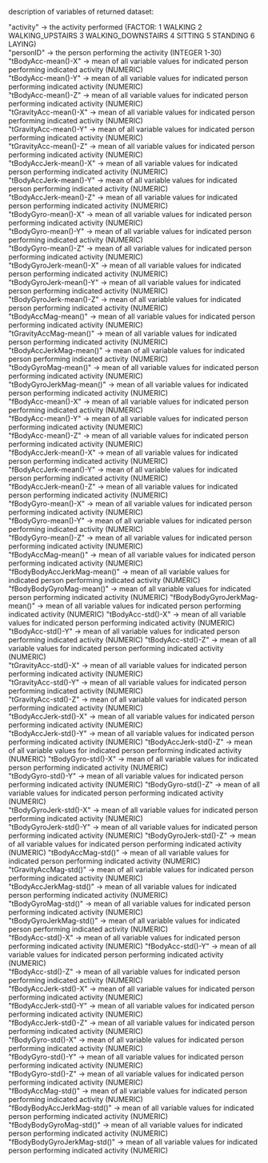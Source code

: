 description of variables of returned dataset:

"activity" -> the activity performed (FACTOR: 1 WALKING 2 WALKING_UPSTAIRS 3 WALKING_DOWNSTAIRS 4 SITTING 5 STANDING 6 LAYING)  
"personID" -> the person performing the activity (INTEGER 1-30)                   
"tBodyAcc-mean()-X" -> mean of all variable values for indicated person performing indicated activity (NUMERIC)          
"tBodyAcc-mean()-Y" -> mean of all variable values for indicated person performing indicated activity (NUMERIC)           
"tBodyAcc-mean()-Z" -> mean of all variable values for indicated person performing indicated activity (NUMERIC)          
"tGravityAcc-mean()-X" -> mean of all variable values for indicated person performing indicated activity (NUMERIC)       
"tGravityAcc-mean()-Y" -> mean of all variable values for indicated person performing indicated activity (NUMERIC)        
"tGravityAcc-mean()-Z" -> mean of all variable values for indicated person performing indicated activity (NUMERIC)        
"tBodyAccJerk-mean()-X" -> mean of all variable values for indicated person performing indicated activity (NUMERIC)      
"tBodyAccJerk-mean()-Y" -> mean of all variable values for indicated person performing indicated activity (NUMERIC)       
"tBodyAccJerk-mean()-Z" -> mean of all variable values for indicated person performing indicated activity (NUMERIC)       
"tBodyGyro-mean()-X" -> mean of all variable values for indicated person performing indicated activity (NUMERIC)         
"tBodyGyro-mean()-Y" -> mean of all variable values for indicated person performing indicated activity (NUMERIC)          
"tBodyGyro-mean()-Z" -> mean of all variable values for indicated person performing indicated activity (NUMERIC)          
"tBodyGyroJerk-mean()-X" -> mean of all variable values for indicated person performing indicated activity (NUMERIC)     
"tBodyGyroJerk-mean()-Y" -> mean of all variable values for indicated person performing indicated activity (NUMERIC)      
"tBodyGyroJerk-mean()-Z" -> mean of all variable values for indicated person performing indicated activity (NUMERIC)      
"tBodyAccMag-mean()" -> mean of all variable values for indicated person performing indicated activity (NUMERIC)         
"tGravityAccMag-mean()" -> mean of all variable values for indicated person performing indicated activity (NUMERIC)       
"tBodyAccJerkMag-mean()" -> mean of all variable values for indicated person performing indicated activity (NUMERIC)      
"tBodyGyroMag-mean()" -> mean of all variable values for indicated person performing indicated activity (NUMERIC)        
"tBodyGyroJerkMag-mean()" -> mean of all variable values for indicated person performing indicated activity (NUMERIC)     
"fBodyAcc-mean()-X" -> mean of all variable values for indicated person performing indicated activity (NUMERIC)           
"fBodyAcc-mean()-Y" -> mean of all variable values for indicated person performing indicated activity (NUMERIC)          
"fBodyAcc-mean()-Z" -> mean of all variable values for indicated person performing indicated activity (NUMERIC)           
"fBodyAccJerk-mean()-X" -> mean of all variable values for indicated person performing indicated activity (NUMERIC)       
"fBodyAccJerk-mean()-Y" -> mean of all variable values for indicated person performing indicated activity (NUMERIC)      
"fBodyAccJerk-mean()-Z" -> mean of all variable values for indicated person performing indicated activity (NUMERIC)       
"fBodyGyro-mean()-X" -> mean of all variable values for indicated person performing indicated activity (NUMERIC)          
"fBodyGyro-mean()-Y" -> mean of all variable values for indicated person performing indicated activity (NUMERIC)         
"fBodyGyro-mean()-Z" -> mean of all variable values for indicated person performing indicated activity (NUMERIC)          
"fBodyAccMag-mean()" -> mean of all variable values for indicated person performing indicated activity (NUMERIC)          
"fBodyBodyAccJerkMag-mean()" -> mean of all variable values for indicated person performing indicated activity (NUMERIC) 
"fBodyBodyGyroMag-mean()" -> mean of all variable values for indicated person performing indicated activity (NUMERIC) 
"fBodyBodyGyroJerkMag-mean()" -> mean of all variable values for indicated person performing indicated activity (NUMERIC)
"tBodyAcc-std()-X" -> mean of all variable values for indicated person performing indicated activity (NUMERIC)           
"tBodyAcc-std()-Y" -> mean of all variable values for indicated person performing indicated activity (NUMERIC) 
"tBodyAcc-std()-Z" -> mean of all variable values for indicated person performing indicated activity (NUMERIC)            
"tGravityAcc-std()-X" -> mean of all variable values for indicated person performing indicated activity (NUMERIC)        
"tGravityAcc-std()-Y" -> mean of all variable values for indicated person performing indicated activity (NUMERIC)         
"tGravityAcc-std()-Z" -> mean of all variable values for indicated person performing indicated activity (NUMERIC)         
"tBodyAccJerk-std()-X" -> mean of all variable values for indicated person performing indicated activity (NUMERIC)       
"tBodyAccJerk-std()-Y" -> mean of all variable values for indicated person performing indicated activity (NUMERIC) 
"tBodyAccJerk-std()-Z" -> mean of all variable values for indicated person performing indicated activity (NUMERIC) 
"tBodyGyro-std()-X" -> mean of all variable values for indicated person performing indicated activity (NUMERIC)          
"tBodyGyro-std()-Y" -> mean of all variable values for indicated person performing indicated activity (NUMERIC) 
"tBodyGyro-std()-Z" -> mean of all variable values for indicated person performing indicated activity (NUMERIC)           
"tBodyGyroJerk-std()-X" -> mean of all variable values for indicated person performing indicated activity (NUMERIC)      
"tBodyGyroJerk-std()-Y" -> mean of all variable values for indicated person performing indicated activity (NUMERIC) 
"tBodyGyroJerk-std()-Z" -> mean of all variable values for indicated person performing indicated activity (NUMERIC) 
"tBodyAccMag-std()" -> mean of all variable values for indicated person performing indicated activity (NUMERIC)          
"tGravityAccMag-std()" -> mean of all variable values for indicated person performing indicated activity (NUMERIC)       
"tBodyAccJerkMag-std()" -> mean of all variable values for indicated person performing indicated activity (NUMERIC)      
"tBodyGyroMag-std()" -> mean of all variable values for indicated person performing indicated activity (NUMERIC)         
"tBodyGyroJerkMag-std()" -> mean of all variable values for indicated person performing indicated activity (NUMERIC)      
"fBodyAcc-std()-X" -> mean of all variable values for indicated person performing indicated activity (NUMERIC) 
"fBodyAcc-std()-Y" -> mean of all variable values for indicated person performing indicated activity (NUMERIC)           
"fBodyAcc-std()-Z" -> mean of all variable values for indicated person performing indicated activity (NUMERIC)         
"fBodyAccJerk-std()-X" -> mean of all variable values for indicated person performing indicated activity (NUMERIC)       
"fBodyAccJerk-std()-Y" -> mean of all variable values for indicated person performing indicated activity (NUMERIC)       
"fBodyAccJerk-std()-Z" -> mean of all variable values for indicated person performing indicated activity (NUMERIC)       
"fBodyGyro-std()-X" -> mean of all variable values for indicated person performing indicated activity (NUMERIC)          
"fBodyGyro-std()-Y" -> mean of all variable values for indicated person performing indicated activity (NUMERIC)          
"fBodyGyro-std()-Z" -> mean of all variable values for indicated person performing indicated activity (NUMERIC)          
"fBodyAccMag-std()" -> mean of all variable values for indicated person performing indicated activity (NUMERIC)          
"fBodyBodyAccJerkMag-std()" -> mean of all variable values for indicated person performing indicated activity (NUMERIC)  
"fBodyBodyGyroMag-std()" -> mean of all variable values for indicated person performing indicated activity (NUMERIC)     
"fBodyBodyGyroJerkMag-std()" -> mean of all variable values for indicated person performing indicated activity (NUMERIC)

